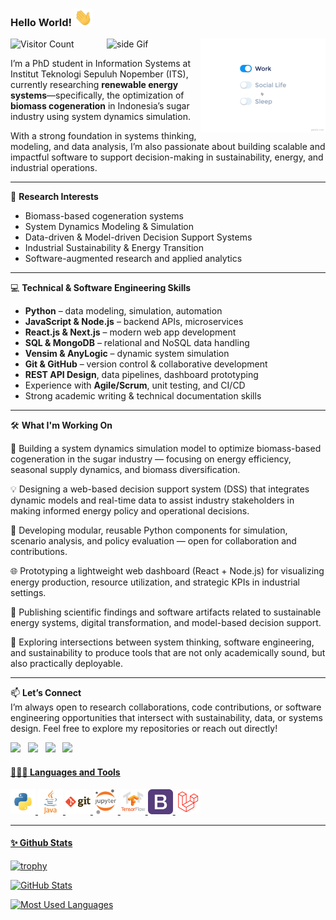   ### Hello World!  <img src="https://raw.githubusercontent.com/AriefSandi/AriefSandi/main/assets/Hi.gif" width="29px">
  
  ![Visitor Count](https://profile-counter.glitch.me/AriefSandi/count.svg)
<img src="https://raw.githubusercontent.com/AriefSandi/AriefSandi/main/assets/life_balance.gif" alt="side Image" align="right" width="200" height="auto" />
<a href="https://ko-fi.com/ariefsandi88"> <img src="https://media3.giphy.com/media/ZEB6yFbLnhyQf7g3hn/giphy.gif" alt="side Gif" align="right" width="150" height="auto"/> </a>

  I’m a PhD student in Information Systems at Institut Teknologi Sepuluh Nopember (ITS), currently researching **renewable energy systems**—specifically, the optimization of **biomass cogeneration** in Indonesia’s sugar industry using system dynamics simulation.
  
  With a strong foundation in systems thinking, modeling, and data analysis, I’m also passionate about building scalable and impactful software to support decision-making in sustainability, energy, and industrial operations.

---

🔬 **Research Interests**  
- Biomass-based cogeneration systems  
- System Dynamics Modeling & Simulation  
- Data-driven & Model-driven Decision Support Systems  
- Industrial Sustainability & Energy Transition  
- Software-augmented research and applied analytics

---

💻 **Technical & Software Engineering Skills**  
- **Python** – data modeling, simulation, automation  
- **JavaScript & Node.js** – backend APIs, microservices  
- **React.js & Next.js** – modern web app development  
- **SQL & MongoDB** – relational and NoSQL data handling  
- **Vensim & AnyLogic** – dynamic system simulation  
- **Git & GitHub** – version control & collaborative development  
- **REST API Design**, data pipelines, dashboard prototyping  
- Experience with **Agile/Scrum**, unit testing, and CI/CD  
- Strong academic writing & technical documentation skills

---

🛠️ **What I'm Working On**

🚀 Building a system dynamics simulation model to optimize biomass-based cogeneration in the sugar industry — focusing on energy efficiency, seasonal supply dynamics, and biomass diversification.

💡 Designing a web-based decision support system (DSS) that integrates dynamic models and real-time data to assist industry stakeholders in making informed energy policy and operational decisions.

🧪 Developing modular, reusable Python components for simulation, scenario analysis, and policy evaluation — open for collaboration and contributions.

🌐 Prototyping a lightweight web dashboard (React + Node.js) for visualizing energy production, resource utilization, and strategic KPIs in industrial settings.

📄 Publishing scientific findings and software artifacts related to sustainable energy systems, digital transformation, and model-based decision support.

🧩 Exploring intersections between system thinking, software engineering, and sustainability to produce tools that are not only academically sound, but also practically deployable.

---

📫 **Let’s Connect**  
I’m always open to research collaborations, code contributions, or software engineering opportunities that intersect with sustainability, data, or systems design. Feel free to explore my repositories or reach out directly!

  
  [<img src="https://img.icons8.com/color/48/000000/twitter.png" width="3.5%"/>](https://twitter.com/itsmesan_)  &nbsp; [<img src="https://img.icons8.com/color/48/000000/linkedin.png" width="3.5%"/>](https://www.linkedin.com/in/ariefsandi10/)  &nbsp;  [<img src="https://img.icons8.com/fluent/48/000000/instagram-new.png" width="3.5%"/>](https://www.instagram.com/ariefsandi88/)  &nbsp; <a href="mailto:ariefsandi10@gmail.com"> <img src="https://img.icons8.com/fluent/48/000000/gmail.png" width="3.5%"/>
  
  #### 👨🏻‍💻 Languages and Tools <br />
  
  <code><img height="40" src="https://raw.githubusercontent.com/github/explore/80688e429a7d4ef2fca1e82350fe8e3517d3494d/topics/python/python.png"></code>
  <code><img height="40" src="https://raw.githubusercontent.com/github/explore/80688e429a7d4ef2fca1e82350fe8e3517d3494d/topics/java/java.png"></code>
  <code><img height="40" src="https://raw.githubusercontent.com/github/explore/80688e429a7d4ef2fca1e82350fe8e3517d3494d/topics/git/git.png"></code>
  <code><img height="40" src="https://raw.githubusercontent.com/github/explore/80688e429a7d4ef2fca1e82350fe8e3517d3494d/topics/jupyter-notebook/jupyter-notebook.png"></code>
  </code>
  <code><img height="40" src="https://raw.githubusercontent.com/github/explore/80688e429a7d4ef2fca1e82350fe8e3517d3494d/topics/tensorflow/tensorflow.png"></code>
  <code><img height="40" src="https://raw.githubusercontent.com/github/explore/80688e429a7d4ef2fca1e82350fe8e3517d3494d/topics/bootstrap/bootstrap.png"></code>
  <code><img height="40" src="https://raw.githubusercontent.com/github/explore/80688e429a7d4ef2fca1e82350fe8e3517d3494d/topics/laravel/laravel.png"></code>
  

  ---

  
  #### ✨ Github Stats <br />

  ![trophy](https://github-profile-trophy.vercel.app/?username=ariefsandi&theme=onedark&no-bg=true&rank=-C,-B,-Unknown&&title=-Issues,-Reviews)

  ![GitHub Stats](https://github-readme-stats.vercel.app/api?username=ariefsandi&show_icons=true&theme=radical&count_private=true&include_all_commits=true&hide=issues)


  [![Most Used Languages](https://github-readme-stats.vercel.app/api/top-langs/?username=AriefSandi&show_icons=true&theme=radical&hide=html,css)](https://github-readme-stats.vercel.app/api/top-langs/?username=AriefSandi&show_icons=true&theme=radical&hide=html,css)
  
